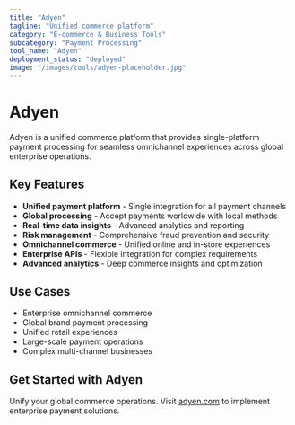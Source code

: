 ```yaml
---
title: "Adyen"
tagline: "Unified commerce platform"
category: "E-commerce & Business Tools"
subcategory: "Payment Processing"
tool_name: "Adyen"
deployment_status: "deployed"
image: "/images/tools/adyen-placeholder.jpg"
---
```


# Adyen

Adyen is a unified commerce platform that provides single-platform payment processing for seamless omnichannel experiences across global enterprise operations.

## Key Features

- **Unified payment platform** - Single integration for all payment channels
- **Global processing** - Accept payments worldwide with local methods
- **Real-time data insights** - Advanced analytics and reporting
- **Risk management** - Comprehensive fraud prevention and security
- **Omnichannel commerce** - Unified online and in-store experiences
- **Enterprise APIs** - Flexible integration for complex requirements
- **Advanced analytics** - Deep commerce insights and optimization

## Use Cases

- Enterprise omnichannel commerce
- Global brand payment processing
- Unified retail experiences
- Large-scale payment operations
- Complex multi-channel businesses

## Get Started with Adyen

Unify your global commerce operations. Visit [adyen.com](https://www.adyen.com) to implement enterprise payment solutions.